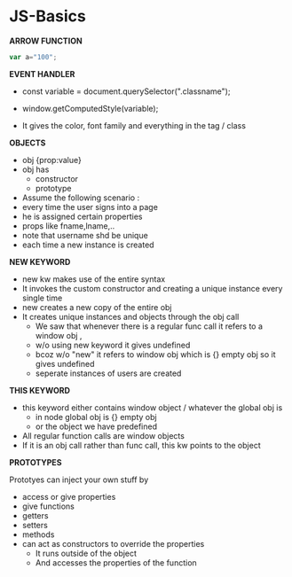 # JS-Basics
**ARROW FUNCTION**

```javascript
var a="100";
```

**EVENT HANDLER**

- const variable = document.querySelector(".classname");

- window.getComputedStyle(variable);

- It gives  the color, font family and everything in the tag / class

**OBJECTS**

- obj {prop:value}
- obj has 
	- constructor 
	- prototype 
- Assume the following scenario : 
- every time the user signs into a page 
- he is assigned certain properties 
- props like fname,lname,..
- note that username shd be unique
- each time a new instance is created

**NEW KEYWORD**

-  new kw makes use of the entire syntax 
-  It invokes the custom constructor and creating a unique instance every single time 
-  new creates a new copy of the entire obj 
-  It creates unique instances and objects through the obj call
	- We saw that whenever there is a regular func call it refers to a window obj , 
	- w/o using new keyword it gives undefined
	- bcoz w/o "new" it refers to window obj which is {} empty obj so it gives undefined
	- seperate instances of users are created

**THIS KEYWORD**

- this keyword either contains window object / whatever the global obj is
 	- in node global obj is {} empty obj 
 	- or the object we have predefined 
 - All regular function calls are window objects
 - If it is an obj call rather than func call, this kw points to the object 

<b>PROTOTYPES</b>

Prototyes can inject your own stuff by
- access or give properties 
- give functions
- getters 
- setters
- methods 
- can act as constructors to override the properties
	- It runs outside of the object 
	- And accesses the properties of the function
